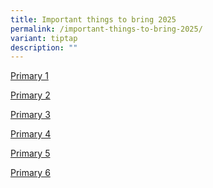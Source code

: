 ```yaml
---
title: Important things to bring 2025
permalink: /important-things-to-bring-2025/
variant: tiptap
description: ""
---
```

<p><a href="/files/2025_Important_Things_to_Bring_for_Primary_1.pdf" rel="noopener nofollow" target="_blank">Primary 1</a>
</p>
<p></p>
<p><a href="/files/2025_Important_Things_to_Bring_for_Primary_2.pdf" rel="noopener nofollow" target="_blank">Primary 2</a>
</p>
<p></p>
<p><a href="/files/2025_Important_Things_to_Bring_for_Primary_3.pdf" rel="noopener nofollow" target="_blank">Primary 3</a>
</p>
<p></p>
<p><a href="/files/2025_Important_Things_To_Bring_For_Primary_4.pdf" rel="noopener nofollow" target="_blank">Primary 4</a>
</p>
<p></p>
<p><a href="/files/2025_Important_Things_To_Bring_For_Primary_5.pdf" rel="noopener nofollow" target="_blank">Primary 5</a>
</p>
<p></p>
<p><a href="/files/2025_Important_Things_To_Bring_For_Primary_6.pdf" rel="noopener nofollow" target="_blank">Primary 6</a>
</p>
<p></p>
<p></p>
<p></p>
<p></p>